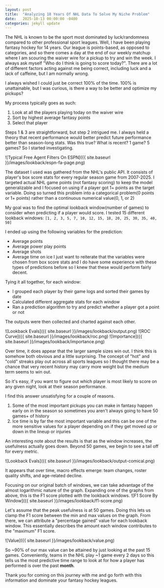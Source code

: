 ```yaml
---
layout: post
title:  "Analyzing 18 Years Of NHL Data To Solve My Niche Problem"
date:   2025-10-13 00:00:00 -0400
categories: jekyll update
---
```

The NHL is known to be the sport most dominated by luck/randomness compared to other professional sport leagues. Well, I have been playing fantasy hockey for 14 years. Our league is points-based, as opposed to categories, and so there comes a day at the end of our weekly matchup where I am scouring the waiver wire for a pickup to try and win the week. I always ask myself "Who do I think is going to score today?". There are a lot of different factors acting against me being correct, including luck and a lack of caffeine, but I am normally wrong.

I always wished I could just be correct 100% of the time. 100% is unattainable, but I was curious, is there a way to be better and optimize my pickups?

My process typically goes as such:
1. Look at all the players playing today on the waiver wire
2. Sort by highest average fantasy points
3. Select that player

Steps 1 & 3 are straightforward, but step 2 intrigued me. I always held a theory that recent performance would better predict future performance better than season-long stats. Was this true? What is recent? 1 game? 5 games? So I started investigating. 

![Typical Free Agent Filters On ESPN]({{ site.baseurl }}/images/lookback/espn-fa-page.png)

The dataset I used was gathered from the NHL's public API. It consists of player's box score stats for every regular season game from 2007-2025. I targeted actual NHL game points (not fantasy scoring) to keep the model generalizable and I focused on using if a player got 1+ points as the target variable. Doing so turned this problem into a categorical problem(0 points or 1+ points) rather than a continuous numerical value(0, 1, or 2)

My goal was to find the optimal lookback window(number of games) to consider when predicting if a player would score. I tested 15 different lookback windows: `[1, 2, 3, 5, 7, 10, 12, 15, 18, 20, 25, 30, 35, 40, 50]` 

I ended up using the following variables for the prediction:
- Average points
- Average power play points
- Average shots
- Average time on ice
I just want to reiterate that the variables were chosen from box score stats and I do have some experience with these types of predictions before so I knew that these would perform fairly decent. 

Tying it all together, for each window:
- I grouped each player by their game logs and sorted their games by date
- Calculated different aggregate stats for each window
- Ran a prediction algorithm to try and predict whether a player got a point or not

The outputs were then collected and charted against each other.

![Lookback Evals]({{ site.baseurl }}/images/lookback/output.png)
![ROC Curve]({{ site.baseurl }}/images/lookback/roc.png)
![Importance]({{ site.baseurl }}/images/lookback/importance.png)

Over time, it does appear that the larger sample sizes win out. I think this is somehow both obvious and a little surprising. The concept of "hot" and "cold" streaks play out across all sports leagues so I thought there may be a chance that very recent history may carry more weight but the medium term seems to win out.

So it's easy, if you want to figure out which player is most likely to score on any given night, look at their season performance. 

I find this answer unsatisfying for a couple of reasons. 
1. Some of the most important pickups you can make in fantasy happen early on in the season so sometimes you aren't always going to have 50 games+ of history
2. Ice time is by far the most important variable and this can be one of the more sensitive values for a player depending on if they get moved up or down in the lineup or injuries

An interesting note about the results is that as the window increases, the usefulness actually goes down. Beyond 50 games, we begin to see a tail off for every metric.

![Lookback Evals]({{ site.baseurl }}/images/lookback/output-comical.png)

It appears that over time, macro effects emerge: team changes, roster quality shifts, and age-related decline.

Focusing on our original batch of windows, we can take advantage of the almost logarithmic nature of the graph. Expanding one of the graphs from above, this is the F1 score plotted with the lookback windows. 
![F1 Score By Window]({{ site.baseurl }}/images/lookback/f1-score.png)

Let's assume that the peak usefulness is at 50 games. Doing this lets us clamp the F1 score between the min and max values on the graph. From there, we can attribute a "percentage gained" value for each lookback window. This essentially describes the amount each window contributes to the "maximum" F1 score.

![Value]({{ site.baseurl }}/images/lookback/value.png)

So ~90% of our max value can be attained by just looking at the past 15 games. Conveniently, teams in the NHL play ~1 game every 2 days so this tells us the most predictive time range to look at for how a player has performed is over the past **month**.

Thank you for coming on this journey with me and go forth with this information and dominate your fantasy hockey leagues.
